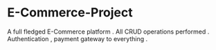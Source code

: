 # E-Commerce-Project
A full fledged E-Commerce platform . 
All CRUD operations performed .
Authentication , payment gateway to everything .
